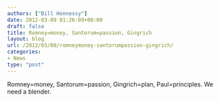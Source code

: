 ```yaml
---
authors: ["Bill Hennessy"]
date: 2012-03-09 01:26:09+00:00
draft: false
title: Romney=money, Santorum=passion, Gingrich
layout: blog
url: /2012/03/08/romneymoney-santorumpassion-gingrich/
categories:
- News
type: "post"
---
```


Romney=money, Santorum=passion, Gingrich=plan, Paul=principles. We need a blender.
